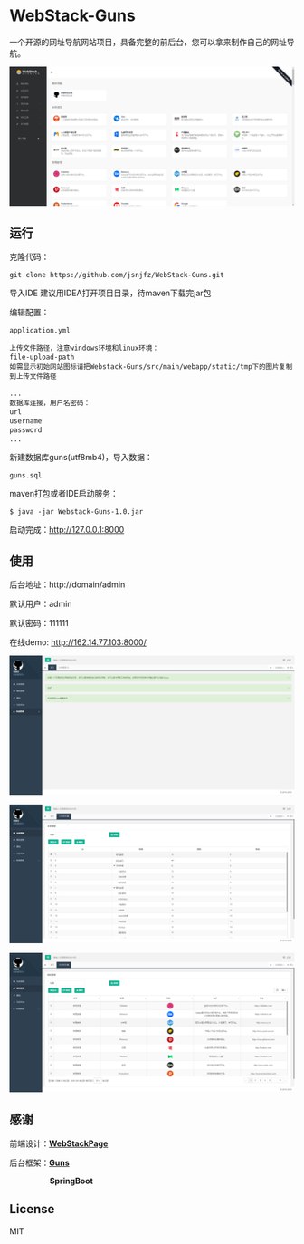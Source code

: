 # WebStack-Guns

一个开源的网址导航网站项目，具备完整的前后台，您可以拿来制作自己的网址导航。

![首页](screen/1.png)



## 运行

克隆代码：

```shell
git clone https://github.com/jsnjfz/WebStack-Guns.git
```

导入IDE 建议用IDEA打开项目目录，待maven下载完jar包


编辑配置：

```
application.yml
```
```
上传文件路径，注意windows环境和linux环境：
file-upload-path
如需显示初始网站图标请把Webstack-Guns/src/main/webapp/static/tmp下的图片复制到上传文件路径
```

```
...
数据库连接，用户名密码：
url
username
password
...
```

新建数据库guns(utf8mb4)，导入数据：

```shell
guns.sql
```

maven打包或者IDE启动服务：

```shell
$ java -jar Webstack-Guns-1.0.jar
```

启动完成：http://127.0.0.1:8000



## 使用

后台地址：http://domain/admin

默认用户：admin

默认密码：111111

在线demo: http://162.14.77.103:8000/

![主页](screen/2.png)

![分类](screen/3.png)

![网站](screen/4.png)



## 感谢

前端设计：[**WebStackPage**](https://github.com/WebStackPage/WebStackPage.github.io)

后台框架：[**Guns**](https://github.com/stylefeng/Guns)

&nbsp;&nbsp;&nbsp;&nbsp;&nbsp;&nbsp;&nbsp;&nbsp;&nbsp;&nbsp;&nbsp;&nbsp;&nbsp;&nbsp;&nbsp;&nbsp;&nbsp;&nbsp;**SpringBoot**



## License

MIT

